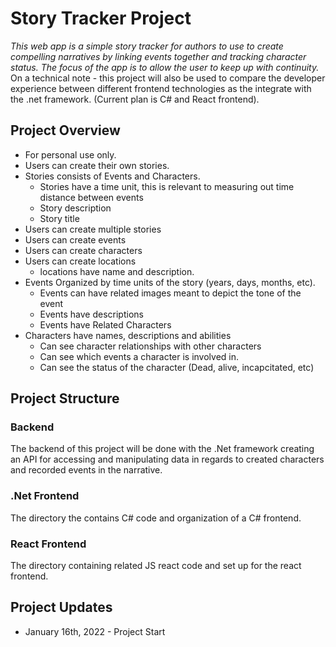 # Story Tracker Project
*This web app is a simple story tracker for authors to use to create compelling narratives by linking events together and tracking character status. The focus of the app is to allow the user to keep up with continuity.*
On a technical note - this project will also be used to compare the developer experience between different frontend technologies as the integrate with the .net framework. (Current plan is C# and React frontend).

## Project Overview
* For personal use only.
* Users can create their own stories.
* Stories consists of Events and Characters.
	* Stories have a time unit, this is relevant to measuring out time distance between events
	* Story description
	* Story title
* Users can create multiple stories
* Users can create events
* Users can create characters
* Users can create locations
	* locations have name and description.
* Events Organized by time units of the story (years, days, months, etc).
	* Events can have related images meant to depict the tone of the event
	* Events have descriptions
	* Events have Related Characters
* Characters have names, descriptions and abilities
	* Can see character relationships with other characters
	* Can see which events a character is involved in.
	* Can see the status of the character (Dead, alive, incapcitated, etc)

## Project Structure
### Backend
The backend of this project will be done with the .Net framework creating an API for accessing and manipulating data in regards to created characters and recorded events in the narrative.

### .Net Frontend
The directory the contains C# code and organization of a C# frontend.

### React Frontend
The directory containing related JS react code and set up for the react frontend.

## Project Updates
* January 16th, 2022 - Project Start